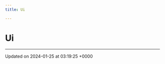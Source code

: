```yaml
---
title: Ui

---
```


# Ui








-------------------------------

Updated on 2024-01-25 at 03:19:25 +0000